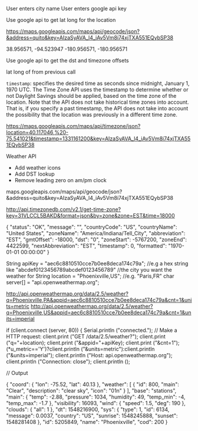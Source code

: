 
User enters city name
User enters google api key

Use google api to get lat long for the location

https://maps.googleapis.com/maps/api/geocode/json?&address=quito&key=AIzaSyAVA_l4_iAv5Vm8i74xjTXA551EQybSP38

38.956571, -94.523947
-180.956571, -180.956571

Use google api to get the dst and timezone offsets

lat long of from previous call

```timestamp```: specifies the desired time as seconds since midnight, January 1, 1970 UTC. The Time Zone API uses the timestamp to determine whether or not Daylight Savings should be applied, based on the time zone of the location. Note that the API does not take historical time zones into account. That is, if you specify a past timestamp, the API does not take into account the possibility that the location was previously in a different time zone.

https://maps.googleapis.com/maps/api/timezone/json?location=40.117046,%20-75.541021&timestamp=1331161200&key=AIzaSyAVA_l4_iAv5Vm8i74xjTXA551EQybSP38

Weather API 


- Add weather icons
- Add DST lookup
- Remove leading zero on am/pm clock

maps.googleapis.com/maps/api/geocode/json?&address=quito&key=AIzaSyAVA_l4_iAv5Vm8i74xjTXA551EQybSP38


http://api.timezonedb.com/v2.1/get-time-zone?key=31VLCCL5BAKD&format=json&by=zone&zone=EST&time=18000

{
    "status": "OK",
    "message": "",
    "countryCode": "US",
    "countryName": "United States",
    "zoneName": "America/Indiana/Tell_City",
    "abbreviation": "EST",
    "gmtOffset": -18000,
    "dst": "0",
    "zoneStart": -5767200,
    "zoneEnd": 4422599,
    "nextAbbreviation": "EST",
    "timestamp": 0,
    "formatted": "1970-01-01 00:00:00"
}


String apiKey   = "aec6c8810510cce7b0ee8deca174c79a"; //e.g a hex string like "abcdef0123456789abcdef0123456789"
//the city you want the weather for 
String location = "Phoenixville,US"; //e.g. "Paris,FR"
char server[]   = "api.openweathermap.org";

http://api.openweathermap.org/data/2.5/weather?q=Phoenixville,PA&appid=aec6c8810510cce7b0ee8deca174c79a&cnt=1&units=metric
http://api.openweathermap.org/data/2.5/weather?q=Phoenixville,US&appid=aec6c8810510cce7b0ee8deca174c79a&cnt=1&units=imperial

  if (client.connect (server, 80))
  { 
    Serial.println ("connected."); 
    // Make a HTTP request: 
    client.print ("GET /data/2.5/weather?"); 
    client.print ("q="+location); 
    client.print ("&appid="+apiKey); 
    client.print ("&cnt=1"); 
    (*u_metric=='Y')?client.println ("&units=metric"):client.println ("&units=imperial");
    client.println ("Host: api.openweathermap.org"); 
    client.println ("Connection: close");
    client.println (); 

// Output
	
{
    "coord": {
        "lon": -75.52,
        "lat": 40.13
    },
    "weather": [
        {
            "id": 800,
            "main": "Clear",
            "description": "clear sky",
            "icon": "01n"
        }
    ],
    "base": "stations",
    "main": {
        "temp": -2.88,
        "pressure": 1034,
        "humidity": 49,
        "temp_min": -4,
        "temp_max": -1.7
    },
    "visibility": 16093,
    "wind": {
        "speed": 1.5,
        "deg": 190
    },
    "clouds": {
        "all": 1
    },
    "dt": 1548216900,
    "sys": {
        "type": 1,
        "id": 6134,
        "message": 0.0037,
        "country": "US",
        "sunrise": 1548245888,
        "sunset": 1548281408
    },
    "id": 5205849,
    "name": "Phoenixville",
    "cod": 200
}